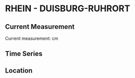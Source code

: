 # RHEIN - DUISBURG-RUHRORT

## Current Measurement

Current measurement: <Value topic="rivers/pegel-online/RHEIN/DUISBURG-RUHRORT/measurementValue"/> cm

## Time Series

<TimeSeries topic="rivers/pegel-online/RHEIN/DUISBURG-RUHRORT/measurementValue" period="week" />

## Location

<WorldMap>
  <Marker lat="51.45534495315814" lon="6.7279266718157364" labelTopic="rivers/pegel-online/RHEIN/DUISBURG-RUHRORT/measurementValue" />
</WorldMap>
